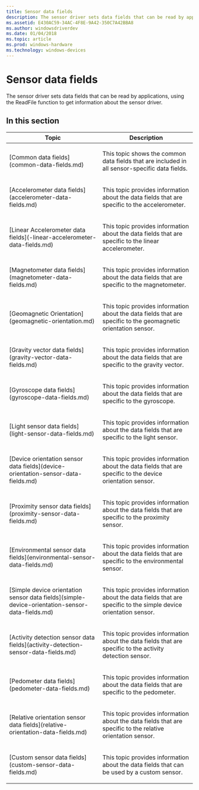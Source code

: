 ```yaml
---
title: Sensor data fields
description: The sensor driver sets data fields that can be read by applications, using the ReadFile function to get information about the sensor driver.
ms.assetid: E430AC59-34AC-4F8E-9A42-350C7A42BBA8
ms.author: windowsdriverdev
ms.date: 01/04/2018
ms.topic: article
ms.prod: windows-hardware
ms.technology: windows-devices
---
```


# Sensor data fields


The sensor driver sets data fields that can be read by applications, using the ReadFile function to get information about the sensor driver.

## <span id="in_this_section"></span>In this section


<table>
<colgroup>
<col width="50%" />
<col width="50%" />
</colgroup>
<thead>
<tr class="header">
<th>Topic</th>
<th>Description</th>
</tr>
</thead>
<tbody>
<tr class="odd">
<td><p>[Common data fields](common-data-fields.md)</p></td>
<td><p>This topic shows the common data fields that are included in all sensor-specific data fields.</p></td>
</tr>
<tr class="even">
<td><p>[Accelerometer data fields](accelerometer-data-fields.md)</p></td>
<td><p>This topic provides information about the data fields that are specific to the accelerometer.</p></td>
</tr>
<tr class="odd">
<td><p>[Linear Accelerometer data fields](-linear-accelerometer-data-fields.md)</p></td>
<td><p>This topic provides information about the data fields that are specific to the linear accelerometer.</p></td>
</tr>
<tr class="even">
<td><p>[Magnetometer data fields](magnetometer-data-fields.md)</p></td>
<td><p>This topic provides information about the data fields that are specific to the magnetometer.</p></td>
</tr>
<tr class="odd">
<td><p>[Geomagnetic Orientation](geomagnetic-orientation.md)</p></td>
<td><p>This topic provides information about the data fields that are specific to the geomagnetic orientation sensor.</p></td>
</tr>
<tr class="even">
<td><p>[Gravity vector data fields](gravity-vector-data-fields.md)</p></td>
<td><p>This topic provides information about the data fields that are specific to the gravity vector.</p></td>
</tr>
<tr class="odd">
<td><p>[Gyroscope data fields](gyroscope-data-fields.md)</p></td>
<td><p>This topic provides information about the data fields that are specific to the gyroscope.</p></td>
</tr>
<tr class="even">
<td><p>[Light sensor data fields](light-sensor-data-fields.md)</p></td>
<td><p>This topic provides information about the data fields that are specific to the light sensor.</p></td>
</tr>
<tr class="odd">
<td><p>[Device orientation sensor data fields](device-orientation-sensor-data-fields.md)</p></td>
<td><p>This topic provides information about the data fields that are specific to the device orientation sensor.</p></td>
</tr>
<tr class="even">
<td><p>[Proximity sensor data fields](proximity-sensor-data-fields.md)</p></td>
<td><p>This topic provides information about the data fields that are specific to the proximity sensor.</p></td>
</tr>
<tr class="odd">
<td><p>[Environmental sensor data fields](environmental-sensor-data-fields.md)</p></td>
<td><p>This topic provides information about the data fields that are specific to the environmental sensor.</p></td>
</tr>
<tr class="even">
<td><p>[Simple device orientation sensor data fields](simple-device-orientation-sensor-data-fields.md)</p></td>
<td><p>This topic provides information about the data fields that are specific to the simple device orientation sensor.</p></td>
</tr>
<tr class="odd">
<td><p>[Activity detection sensor data fields](activity-detection-sensor-data-fields.md)</p></td>
<td><p>This topic provides information about the data fields that are specific to the activity detection sensor.</p></td>
</tr>
<tr class="even">
<td><p>[Pedometer data fields](pedometer-data-fields.md)</p></td>
<td><p>This topic provides information about the data fields that are specific to the pedometer.</p></td>
</tr>
<tr class="odd">
<td><p>[Relative orientation sensor data fields](relative-orientation-data-fields.md)</p></td>
<td><p>This topic provides information about the data fields that are specific to the relative orientation sensor.</p></td>
</tr>
<tr class="even">
<td><p>[Custom sensor data fields](custom-sensor-data-fields.md)</p></td>
<td><p>This topic provides information about the data fields that can be used by a custom sensor.</p></td>
</tr>
</tbody>
</table>

 

 

 





